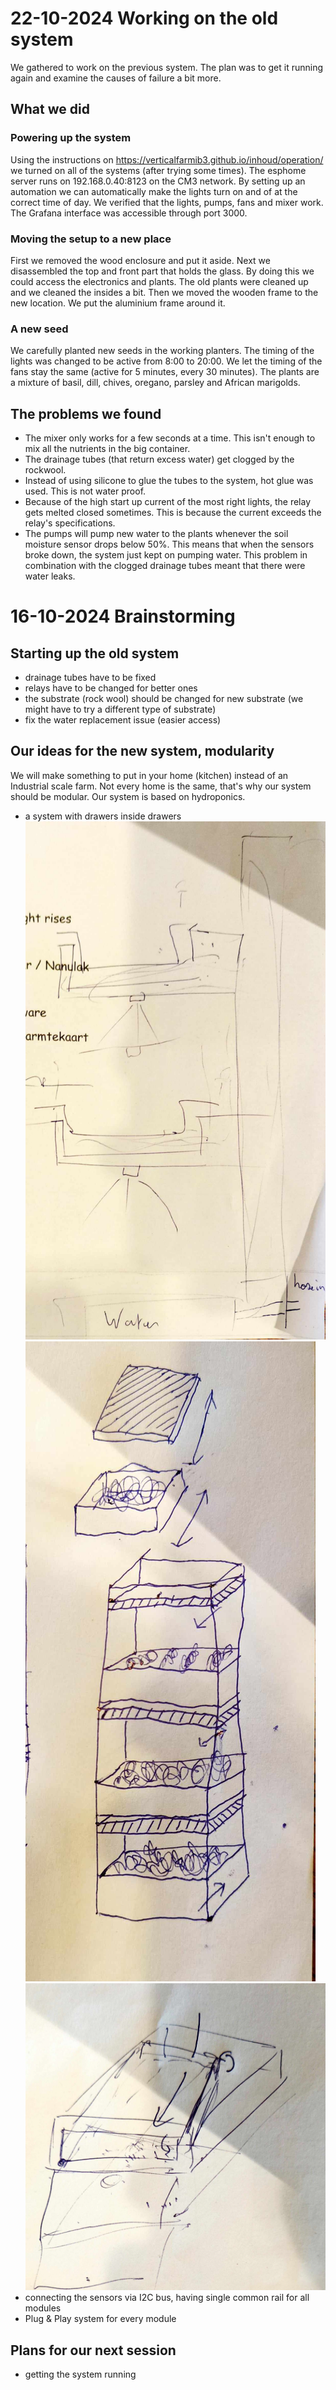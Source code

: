 # 22-10-2024 Working on the old system
We gathered to work on the previous system. The plan was to get it running again and examine the causes of failure a bit more.

## What we did
### Powering up the system
Using the instructions on https://verticalfarmib3.github.io/inhoud/operation/ we turned on all of the systems (after trying some times).
The esphome server runs on 192.168.0.40:8123 on the CM3 network. By setting up an automation we can automatically make the lights turn on and of at the correct time of day. We verified that the lights, pumps, fans and mixer work.
The Grafana interface was accessible through port 3000.

### Moving the setup to a new place
First we removed the wood enclosure and put it aside.
Next we disassembled the top and front part that holds the glass. By doing this we could access the electronics and plants. The old plants were cleaned up and we cleaned the insides a bit.
Then we moved the wooden frame to the new location. We put the aluminium frame around it.

### A new seed
We carefully planted new seeds in the working planters.
The timing of the lights was changed to be active from 8:00 to 20:00. We let the timing of the fans stay the same (active for 5 minutes, every 30 minutes).
The plants are a mixture of basil, dill, chives, oregano, parsley and African marigolds.

## The problems we found
- The mixer only works for a few seconds at a time. This isn't enough to mix all the nutrients in the big container.
- The drainage tubes (that return excess water) get clogged by the rockwool.
- Instead of using silicone to glue the tubes to the system, hot glue was used. This is not water proof.
- Because of the high start up current of the most right lights, the relay gets melted closed sometimes. This is because the current exceeds the relay's specifications.
- The pumps will pump new water to the plants whenever the soil moisture sensor drops below 50%. This means that when the sensors broke down, the system just kept on pumping water. This problem in combination with the clogged drainage tubes meant that there were water leaks.

# 16-10-2024 Brainstorming

## Starting up the old system
- drainage tubes have to be fixed
- relays have to be changed for better ones
- the substrate (rock wool) should be changed for new substrate (we might have to try a different type of substrate)
- fix the water replacement issue (easier access)

## Our ideas for the new system, modularity
We will make something to put in your home (kitchen) instead of an Industrial scale farm. Not every home is the same, that's why our system should be modular.
Our system is based on hydroponics.
- a system with drawers inside drawers
![image](./figure1.jpg)
![image](./figure2.jpg)
![image](./figure3.jpg)
- connecting the sensors via I2C bus, having single common rail for all modules
- Plug & Play system for every module

## Plans for our next session
- getting the system running




